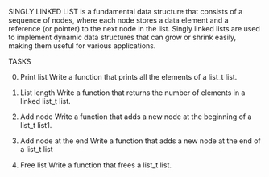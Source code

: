 SINGLY LINKED LIST
is a fundamental data structure that consists of a sequence of nodes, where each node stores a data element and a reference (or pointer) to the next node in the list. Singly linked lists are used to implement dynamic data structures that can grow or shrink easily, making them useful for various applications.

TASKS

0. Print list
Write a function that prints all the elements of a list_t list.

1. List length
Write a function that returns the number of elements in a linked list_t list.

2. Add node
Write a function that adds a new node at the beginning of a list_t list1.

3. Add node at the end
Write a function that adds a new node at the end of a list_t list

4. Free list
Write a function that frees a list_t list.
